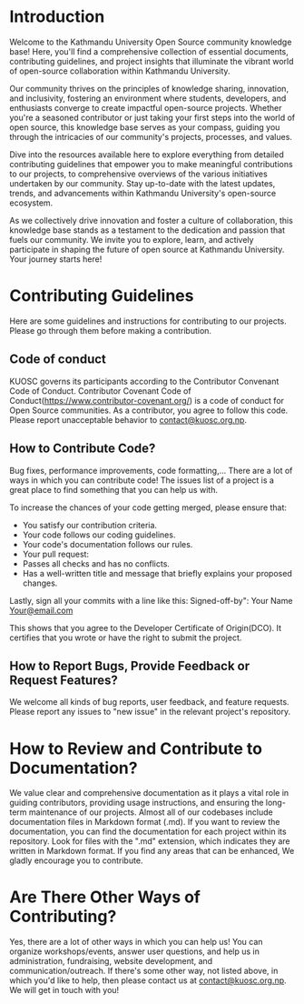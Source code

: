 # Introduction

Welcome to the Kathmandu University Open Source community knowledge base! Here, you'll find a comprehensive collection of essential documents, contributing guidelines, and project insights that illuminate the vibrant world of open-source collaboration within Kathmandu University.

Our community thrives on the principles of knowledge sharing, innovation, and inclusivity, fostering an environment where students, developers, and enthusiasts converge to create impactful open-source projects. Whether you're a seasoned contributor or just taking your first steps into the world of open source, this knowledge base serves as your compass, guiding you through the intricacies of our community's projects, processes, and values.

Dive into the resources available here to explore everything from detailed contributing guidelines that empower you to make meaningful contributions to our projects, to comprehensive overviews of the various initiatives undertaken by our community. Stay up-to-date with the latest updates, trends, and advancements within Kathmandu University's open-source ecosystem.

As we collectively drive innovation and foster a culture of collaboration, this knowledge base stands as a testament to the dedication and passion that fuels our community. We invite you to explore, learn, and actively participate in shaping the future of open source at Kathmandu University. Your journey starts here!

# Contributing Guidelines 

Here are some guidelines and instructions for contributing to our projects. Please go through them before making a contribution. 

## Code of conduct 
KUOSC governs its participants according to the Contributor Convenant Code of Conduct. Contributor Covenant Code of Conduct(https://www.contributor-covenant.org/) is a code of conduct for Open Source communities. As a contributor, you agree to follow this code. Please report unacceptable behavior to <contact@kuosc.org.np>. 

## How to Contribute Code? 
Bug fixes, performance improvements, code formatting,... There are a lot of ways in which you can contribute code! The issues list of a project is a great place to find something that you can help us with.

To increase the chances of your code getting merged, please ensure that:
- You satisfy our contribution criteria.
- Your code follows our coding guidelines.
- Your code's documentation follows our rules.
- Your pull request:
- Passes all checks and has no conflicts.
- Has a well-written title and message that briefly explains your proposed changes.
 
Lastly, sign all your commits with a line like this: 
Signed-off-by": Your Name <Your@email.com> 

This shows that you agree to the Developer Certificate of Origin(DCO). It certifies that you wrote or have the right to submit the project. 

## How to Report Bugs, Provide Feedback or Request Features?

We welcome all kinds of bug reports, user feedback, and feature requests.
Please report any issues to "new issue" in the relevant project's repository.

# How to Review and Contribute to Documentation?
 We value clear and comprehensive documentation as it plays a vital role in guiding contributors, providing usage instructions, and ensuring the long-term maintenance of our projects. Almost all of our codebases include documentation files in Markdown format (.md). 
If you want to review the documentation, you can find the documentation for each project within its repository. Look for files with the ".md" extension, which indicates they are written in Markdown format. If you find any areas that can be enhanced, We gladly encourage you to contribute.

# Are There Other Ways of Contributing?
Yes, there are a lot of other ways in which you can help us! 
You can organize workshops/events, answer user questions, and help us in administration, fundraising, website development, and communication/outreach.
If there's some other way, not listed above, in which you'd like to help, then please contact us at <contact@kuosc.org.np>. We will get in touch with you!
		
	

